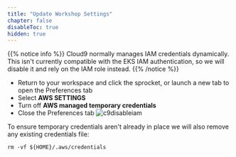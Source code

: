 ```yaml
---
title: "Update Workshop Settings"
chapter: false
disableToc: true
hidden: true
---
```

<!--
This markdown file is used as part of another file using 'insert-md-from-file' shortcode
-->

{{% notice info %}}
Cloud9 normally manages IAM credentials dynamically. This isn't currently compatible with
the EKS IAM authentication, so we will disable it and rely on the IAM role instead.
{{% /notice %}}


- Return to your workspace and click the sprocket, or launch a new tab to open the Preferences tab
- Select **AWS SETTINGS**
- Turn off **AWS managed temporary credentials**
- Close the Preferences tab
![c9disableiam](/images/using_ec2_spot_instances_with_eks/010_prerequisites/c9disableiam.png)

To ensure temporary credentials aren't already in place we will also remove
any existing credentials file:
```
rm -vf ${HOME}/.aws/credentials
```



